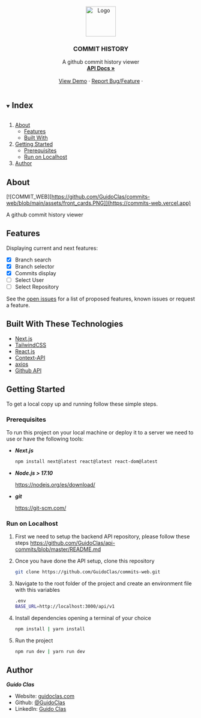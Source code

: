 
<br />
<p align="center">
  <a href="https://commits-web.vercel.app">
    <img src="https://cdn-icons-png.flaticon.com/512/25/25231.png" alt="Logo" width="80" height="80">
  </a>

  <h3 align="center">COMMIT HISTORY</h3>

  <p align="center">
    A github commit history viewer
    <br />
    <a href="https://github.com/GuidoClas/api-commits"><strong>API Docs »</strong></a>
    <br />
    <br />
    <a href="https://commits-web.vercel.app">View Demo</a>
    ·
    <a href="https://github.com/GuidoClas/commits-web/issues">Report Bug/Feature</a>
    ·
  </p>
   
</p>



<!-- Index -->
<details open="open">
  <summary><h2 style="display: inline-block">Index</h2></summary>
  <ol>
    <li>
      <a href="#about-the-project">About</a>
      <ul>
            <li><a href="#features">Features</a></li>
        <li><a href="#built-with">Built With</a></li>
      </ul>
    </li>
    <li>
      <a href="#getting-started">Getting Started</a>
      <ul>
        <li><a href="#prerequisites">Prerequisites</a></li>
        <li><a href="run-on-localhost">Run on Localhost</a></li>
      </ul>
    </li>
    <li><a href="#author">Author</a></li>
  </ol>
</details>



<!-- ABOUT THE PROJECT -->
## About

[![COMMIT_WEB][https://github.com/GuidoClas/commits-web/blob/main/assets/front_cards.PNG]](https://commits-web.vercel.app)

A github commit history viewer 

<!-- Features -->
## Features
Displaying current and next features:

- [x] Branch search
- [x] Branch selector
- [x] Commits display
- [ ] Select User
- [ ] Select Repository

See the [open issues](https://github.com/GuidoClas/commits-web/issues) for a list of proposed features, known issues or request a feature.

## Built With These Technologies

* [Next.js](https://nextjs.org/)
* [TailwindCSS](https://tailwindcss.com/)
* [React.js](https://es.reactjs.org/)
* [Context-API](https://react.dev/reference/react/createContext)
* [axios](https://github.com/axios/axios)
* [Github API](https://docs.github.com/es/rest)


<!-- GETTING STARTED -->
## Getting Started

To get a local copy up and running follow these simple steps.

### Prerequisites

To run this project on your local machine or deploy it to a server we need to use or have the following tools:
* ***Next.js***
  ```sh
  npm install next@latest react@latest react-dom@latest
  ```
* ***Node.js > 17.10***

  https://nodejs.org/es/download/

* ***git*** 

  https://git-scm.com/

### Run on Localhost 

1. First we need to setup the backend API repository, please follow these steps
    https://github.com/GuidoClas/api-commits/blob/master/README.md
   
2. Once you have done the API setup, clone this repository
    ```sh
   git clone https://github.com/GuidoClas/commits-web.git
   ```
3. Navigate to the root folder of the project and create an environment file with this variables
    ```sh
   .env
   BASE_URL=http://localhost:3000/api/v1
   ```
4. Install dependencies opening a terminal of your choice
    ```sh
   npm install | yarn install
   ```
5. Run the project
    ```sh
   npm run dev | yarn run dev
   ```
<!-- Author -->
## Author

***Guido Clas***

* Website: [guidoclas.com](https://guidoclas.com)
*	Github: [@GuidoClas](https://github.com/GuidoClas)
*	LinkedIn: [Guido Clas](https://www.linkedin.com/in/guido-clas/)